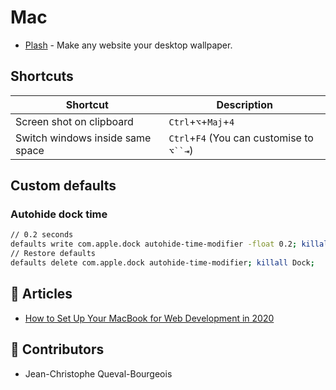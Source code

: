 # Mac

- [Plash](https://apps.apple.com/fr/app/plash/id1494023538?mt=12) - Make any website your desktop wallpaper.

## Shortcuts

|Shortcut|Description|
|---|---|
|Screen shot on clipboard|`Ctrl`+`⌥`+`Maj`+`4`|
|Switch windows inside same space|`Ctrl`+`F4` (You can customise to `⌥``⇥`)|

## Custom defaults

### Autohide dock time

```sh
// 0.2 seconds
defaults write com.apple.dock autohide-time-modifier -float 0.2; killall Dock;
// Restore defaults
defaults delete com.apple.dock autohide-time-modifier; killall Dock;
```

## 📰 Articles

- [How to Set Up Your MacBook for Web Development in 2020](https://link.medium.com/KpPitCwXE9)

## 🙌 Contributors

- Jean-Christophe Queval-Bourgeois
